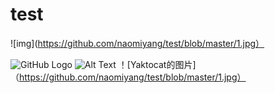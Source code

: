 # test
![img](https://github.com/naomiyang/test/blob/master/1.jpg）

![GitHub Logo](/images/logo.png)
![Alt Text](url)
！[Yaktocat的图片]（https://github.com/naomiyang/test/blob/master/1.jpg）
